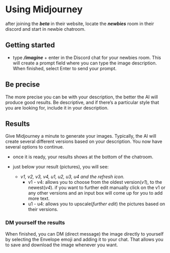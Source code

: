 # Using Midjourney

after joining the **_beta_** in their website, locate the **_newbies_** room in their discord and start in newbie chatroom.

## Getting started

- type **_/imagine_** + enter in the Discord chat for your newbies room. This will create a prompt field where you can type the image description. When finished, select Enter to send your prompt.

## Be precise

The more precise you can be with your description, the better the AI will produce good results. Be descriptive, and if there’s a particular style that you are looking for, include it in your description.

## Results

Give Midjourney a minute to generate your images. Typically, the AI will create several different versions based on your description. You now have several options to continue.

- once it is ready, your results shows at the bottom of the chatroom.

- just below your result (pictures), you will see:

  - _v1, v2, v3, v4, u1, u2, u3, u4 and the refresh icon._
    - v1 - v4: allows you to choose from the oldest version(_v1_), to the newest(_v4_). if you want to further edit manually click on the v1 or any other versions and an input box will come up for you to add more text.
    - u1 - u4: allows you to upscale(_further edit_) the pictures based on their versions.

### DM yourself the results

When finished, you can DM (direct message) the image directly to yourself by selecting the Envelope emoji and adding it to your chat. That allows you to save and download the image whenever you want.
